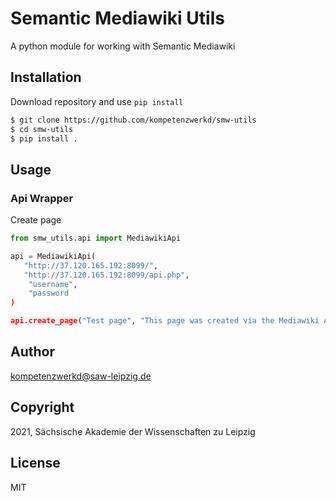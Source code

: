 # Semantic Mediawiki Utils

A python module for working  with Semantic Mediawiki 

## Installation

Download repository and use `pip install`

```zsh
$ git clone https://github.com/kompetenzwerkd/smw-utils
$ cd smw-utils
$ pip install .
```

## Usage

### Api Wrapper

Create page 
```python
from smw_utils.api import MediawikiApi

api = MediawikiApi(
   "http://37.120.165.192:8099/",
   "http://37.120.165.192:8099/api.php",
    "username",
    "password
)

api.create_page("Test page", "This page was created via the Mediawiki API")
```

## Author

kompetenzwerkd@saw-leipzig.de

## Copyright

2021, Sächsische Akademie der Wissenschaften zu Leipzig

## License

MIT